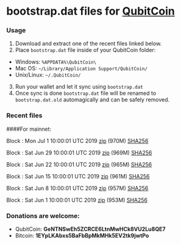 # bootstrap.dat files for [QubitCoin](https://qubitcoin.cc/)

### Usage

1. Download and extract one of the recent files linked below.
2. Place `bootstrap.dat` file inside of your QubitCoin folder:
 - Windows: `%APPDATA%\QubitCoin\`
 - Mac OS: `~/Library/Application Support/QubitCoin/`
 - Unix/Linux: `~/.QubitCoin/`
3. Run your wallet and let it sync using `bootstrap.dat`
4. Once sync is done `bootstrap.dat` file will be renamed to `bootstrap.dat.old` automagically and can be safely removed.

### Recent files

####For mainnet:

Block : Mon Jul  1 10:00:01 UTC 2019 [zip](https://this-is-my.life/qcOLh/bootstrap.dat.20190701.zip) (970M) [SHA256](https://this-is-my.life/4eeWd/sha256.txt)

Block : Sat Jun 29 10:00:01 UTC 2019 [zip](https://this-is-my.life/tuLZT/bootstrap.dat.20190629.zip) (969M) [SHA256](https://this-is-my.life/uvk25/sha256.txt)

Block : Sat Jun 22 10:00:01 UTC 2019 [zip](https://this-is-my.life/XJlao/bootstrap.dat.20190622.zip) (965M) [SHA256](https://this-is-my.life/Z4oe/sha256.txt)

Block : Sat Jun 15 10:00:01 UTC 2019 [zip](https://this-is-my.life/QIovW/bootstrap.dat.20190615.zip) (961M) [SHA256](https://this-is-my.life/YY8tl/sha256.txt)

Block : Sat Jun  8 10:00:01 UTC 2019 [zip](https://this-is-my.life/V7Lrm/bootstrap.dat.20190608.zip) (957M) [SHA256](https://this-is-my.life/P0zTd/sha256.txt)

Block : Sat Jun  1 10:00:01 UTC 2019 [zip](https://this-is-my.life/GWdBC/bootstrap.dat.20190601.zip) (953M) [SHA256](https://this-is-my.life/vTRUe/sha256.txt)

### Donations are welcome:

- QubitCoin: **GeNTNSwEh5ZCRCE6LtnMwHCk8VU2Lu8QE7**
- Bitcoin: **1EYpLKAbxs5BaFbBpMkMHk5EV2tk9jwtPo**
